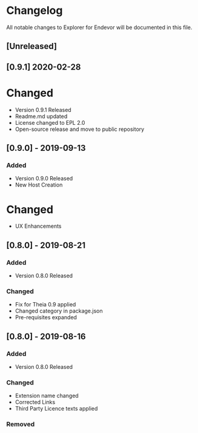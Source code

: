 # Changelog
All notable changes to Explorer for Endevor will be documented in this file.

## [Unreleased]

## [0.9.1] 2020-02-28
# Changed
- Version 0.9.1 Released
- Readme.md updated
- License changed to EPL 2.0
- Open-source release and move to public repository

## [0.9.0] - 2019-09-13
### Added
- Version 0.9.0 Released
- New Host Creation

# Changed
- UX Enhancements

## [0.8.0] - 2019-08-21
### Added
- Version 0.8.0 Released

### Changed
- Fix for Theia 0.9 applied
- Changed category in package.json
- Pre-requisites expanded

## [0.8.0] - 2019-08-16
### Added
- Version 0.8.0 Released

### Changed
- Extension name changed
- Corrected Links
- Third Party Licence texts applied

### Removed
